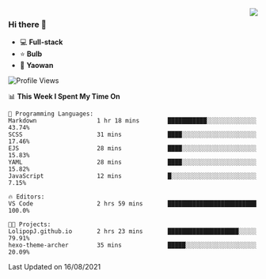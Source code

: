 <img  align="right" src="https://github-readme-stats.vercel.app/api?username=LolipopJ&show_icons=true&count_private=true&hide_title=true&include_all_commits=true&theme=vue">

### Hi there 👋

- :computer: **Full-stack**
- :star: **Bulb**
- :pill: **Yaowan**

<!--START_SECTION:waka-->
![Profile Views](http://img.shields.io/badge/Profile%20Views-1-blue)

📊 **This Week I Spent My Time On** 

```text
💬 Programming Languages: 
Markdown                 1 hr 18 mins        ███████████░░░░░░░░░░░░░░   43.74% 
SCSS                     31 mins             ████░░░░░░░░░░░░░░░░░░░░░   17.46% 
EJS                      28 mins             ████░░░░░░░░░░░░░░░░░░░░░   15.83% 
YAML                     28 mins             ████░░░░░░░░░░░░░░░░░░░░░   15.82% 
JavaScript               12 mins             █░░░░░░░░░░░░░░░░░░░░░░░░   7.15%

🔥 Editors: 
VS Code                  2 hrs 59 mins       █████████████████████████   100.0%

🐱‍💻 Projects: 
LolipopJ.github.io       2 hrs 23 mins       ████████████████████░░░░░   79.91% 
hexo-theme-archer        35 mins             █████░░░░░░░░░░░░░░░░░░░░   20.09%

```


 Last Updated on 16/08/2021
<!--END_SECTION:waka-->
